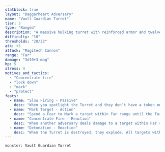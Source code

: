 ```yaml
---
statblock: true
layout: "Daggerheart Adversary"
name: "Vault Guardian Turret"
tier: 3
type: "Ranged"
description: "A massive hulking turret with reinforced armor and twelve piston-driven mechanical legs."
difficulty: "16"
thresholds: "20/32"
atk: +3
attack: "Magitech Cannon"
range: "Far"
damage: "3d10+3 mag"
hp: 5
stress: 4
motives_and_tactics:
  - "Concentrate fire"
  - "lock down"
  - "mark"
  - "protect"
feats:
  - name: "Slow Firing - Passive"
    desc: "When you spotlight the Turret and they don’t have a token on their stat block, they can’t make a standard attack. Place a token on their stat block and describe what they’re preparing to do. When you spotlight the Turret and they have a token on their stat block, clear the token and they can attack."
  - name: "Mark Target - Action"
    desc: "Spend a Fear to Mark a target within Far range until the Turret is destroyed or the Marked target becomes Hidden. While the target is Marked, their Evasion is halved."
  - name: "Concentrate Fire - Reaction"
    desc: "When another adversary deals damage to a target within Far range of the Turret, you can mark a Stress to add the Turret’s standard attack damage to the damage roll."
  - name: "Detonation - Reaction"
    desc: "When the Turret is destroyed, they explode. All targets within Close range must make an Agility Reaction Roll. Targets who fail take 3d20 physical damage. Targets who succeed take half damage."
---
```


```statblock
monster: Vault Guardian Turret
```